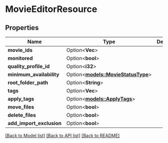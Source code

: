 # MovieEditorResource

## Properties

Name | Type | Description | Notes
------------ | ------------- | ------------- | -------------
**movie_ids** | Option<**Vec<i32>**> |  | [optional]
**monitored** | Option<**bool**> |  | [optional]
**quality_profile_id** | Option<**i32**> |  | [optional]
**minimum_availability** | Option<[**models::MovieStatusType**](MovieStatusType.md)> |  | [optional]
**root_folder_path** | Option<**String**> |  | [optional]
**tags** | Option<**Vec<i32>**> |  | [optional]
**apply_tags** | Option<[**models::ApplyTags**](ApplyTags.md)> |  | [optional]
**move_files** | Option<**bool**> |  | [optional]
**delete_files** | Option<**bool**> |  | [optional]
**add_import_exclusion** | Option<**bool**> |  | [optional]

[[Back to Model list]](../README.md#documentation-for-models) [[Back to API list]](../README.md#documentation-for-api-endpoints) [[Back to README]](../README.md)


